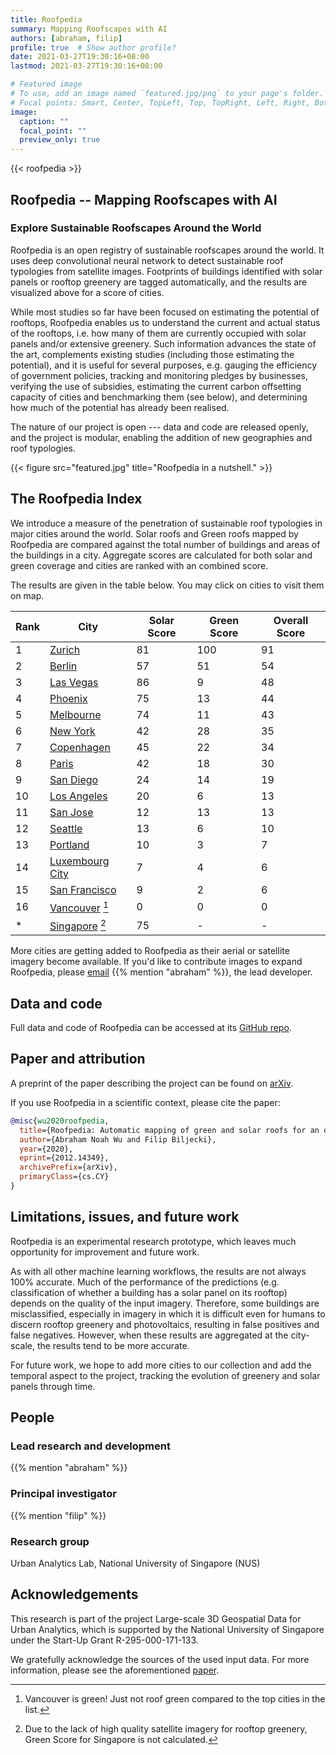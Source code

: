 ```yaml
---
title: Roofpedia
summary: Mapping Roofscapes with AI
authors: [abraham, filip]
profile: true  # Show author profile?
date: 2021-03-27T19:30:16+08:00
lastmod: 2021-03-27T19:30:16+08:00

# Featured image
# To use, add an image named `featured.jpg/png` to your page's folder.
# Focal points: Smart, Center, TopLeft, Top, TopRight, Left, Right, BottomLeft, Bottom, BottomRight.
image:
  caption: ""
  focal_point: ""
  preview_only: true
---
```


{{< roofpedia >}}

## Roofpedia -- Mapping Roofscapes with AI

### Explore Sustainable Roofscapes Around the World

Roofpedia is an open registry of sustainable roofscapes around the world.
It uses deep convolutional neural network to detect sustainable roof typologies from satellite images.
Footprints of buildings identified with solar panels or rooftop greenery are tagged automatically, and the results are visualized above for a score of cities.

While most studies so far have been focused on estimating the potential of rooftops, Roofpedia enables us to understand the current and actual status of the rooftops, i.e. how many of them are currently occupied with solar panels and/or extensive greenery.
Such information advances the state of the art, complements existing studies (including those estimating the potential), and it is useful for several purposes, e.g. gauging the efficiency of government policies, tracking and monitoring pledges by businesses, verifying the use of subsidies, estimating the current carbon offsetting capacity of cities and benchmarking them (see below), and determining how much of the potential has already been realised.

The nature of our project is open --- data and code are released openly, and the project is modular, enabling the addition of new geographies and roof typologies.

{{< figure src="featured.jpg" title="Roofpedia in a nutshell." >}}

## The Roofpedia Index

We introduce a measure of the penetration of sustainable roof typologies in major cities around the world.
Solar roofs and Green roofs mapped by Roofpedia are compared against the total number of buildings and areas of the buildings in a city. Aggregate scores are calculated for both solar and green coverage and cities are ranked with an combined score.

The results are given in the table below.
You may click on cities to visit them on map.

| **Rank** | **City**                           | **Solar Score** | **Green Score** | **Overall Score** |
| -------- | ---------------------------------- | --------------- | --------------- | ----------------- |
| 1        | [Zurich][Zurich]                   | 81              | 100             | 91                |
| 2        | [Berlin][Berlin]                   | 57              | 51              | 54                |
| 3        | [Las Vegas][Las Vegas]             | 86              | 9               | 48                |
| 4        | [Phoenix][Phoenix]                 | 75              | 13              | 44                |
| 5        | [Melbourne][Melbourne]             | 74              | 11              | 43                |
| 6        | [New York][New York]               | 42              | 28              | 35                |
| 7        | [Copenhagen][Copenhagen]           | 45              | 22              | 34                |
| 8        | [Paris][Paris]                     | 42              | 18              | 30                |
| 9        | [San Diego][San Diego]             | 24              | 14              | 19                |
| 10       | [Los Angeles][Los Angeles]         | 20              | 6               | 13                |
| 11       | [San Jose][San Jose]               | 12              | 13              | 13                |
| 12       | [Seattle][Seattle]                 | 13              | 6               | 10                |
| 13       | [Portland][Portland]               | 10              | 3               | 7                 |
| 14       | [Luxembourg City][Luxembourg City] | 7               | 4               | 6                 |
| 15       | [San Francisco][San Francisco]     | 9               | 2               | 6                 |
| 16       | [Vancouver][Vancouver] [^1]             | 0               | 0               | 0                 |
| *        | [Singapore][Singapore] [^2]            | 75              | -               | -                 |

 
[^1]: Vancouver is green! Just not roof green compared to the top cities in the list.
[^2]: Due to the lack of high quality satellite imagery for rooftop greenery, Green Score for Singapore is not calculated.

More cities are getting added to Roofpedia as their aerial or satellite imagery become available.
If you'd like to contribute images to expand Roofpedia, please [email](mailto:abraham@nus.edu.sg) {{% mention "abraham" %}}, the lead developer.

## Data and code

Full data and code of Roofpedia can be accessed at its [GitHub repo](https://github.com/ualsg/Roofpedia).

## Paper and attribution

A preprint of the paper describing the project can be found on [arXiv](https://arxiv.org/abs/2012.14349).

If you use Roofpedia in a scientific context, please cite the paper:

```bibtex
@misc{wu2020roofpedia,
  title={Roofpedia: Automatic mapping of green and solar roofs for an open roofscape registry and evaluation of urban sustainability}, 
  author={Abraham Noah Wu and Filip Biljecki},
  year={2020},
  eprint={2012.14349},
  archivePrefix={arXiv},
  primaryClass={cs.CY}
}
```


[Zurich]:https://api.mapbox.com/styles/v1/iceofsky1/ckkaqwtr500v317r01y46xp6r.html?fresh=true&title=view&access_token=pk.eyJ1IjoiaWNlb2Zza3kxIiwiYSI6ImNraTF4ejIxaDBxNGgycm1zd3ZvMThwOGMifQ.-QrGKalxvWk3sY7BqDbI1Q#12.94/47.37444/8.52924

[Berlin]:https://api.mapbox.com/styles/v1/iceofsky1/ckkaqwtr500v317r01y46xp6r.html?fresh=true&title=view&access_token=pk.eyJ1IjoiaWNlb2Zza3kxIiwiYSI6ImNraTF4ejIxaDBxNGgycm1zd3ZvMThwOGMifQ.-QrGKalxvWk3sY7BqDbI1Q#12.93/52.51752/13.3837

[Las Vegas]:https://api.mapbox.com/styles/v1/iceofsky1/ckkaqwtr500v317r01y46xp6r.html?fresh=true&title=view&access_token=pk.eyJ1IjoiaWNlb2Zza3kxIiwiYSI6ImNraTF4ejIxaDBxNGgycm1zd3ZvMThwOGMifQ.-QrGKalxvWk3sY7BqDbI1Q#12.5/36.13763/-115.15459

[Phoenix]:https://api.mapbox.com/styles/v1/iceofsky1/ckkaqwtr500v317r01y46xp6r.html?fresh=true&title=view&access_token=pk.eyJ1IjoiaWNlb2Zza3kxIiwiYSI6ImNraTF4ejIxaDBxNGgycm1zd3ZvMThwOGMifQ.-QrGKalxvWk3sY7BqDbI1Q#12.5/33.43687/-112.03097

[Melbourne]:https://api.mapbox.com/styles/v1/iceofsky1/ckkaqwtr500v317r01y46xp6r.html?fresh=true&title=view&access_token=pk.eyJ1IjoiaWNlb2Zza3kxIiwiYSI6ImNraTF4ejIxaDBxNGgycm1zd3ZvMThwOGMifQ.-QrGKalxvWk3sY7BqDbI1Q#12.98/-37.81802/144.94817

[New York]:https://api.mapbox.com/styles/v1/iceofsky1/cki2tjlpr60yz19p95fcqr9h9.html?fresh=true&title=view&access_token=pk.eyJ1IjoiaWNlb2Zza3kxIiwiYSI6ImNraTF4ejIxaDBxNGgycm1zd3ZvMThwOGMifQ.-QrGKalxvWk3sY7BqDbI1Q

[Copenhagen]:https://api.mapbox.com/styles/v1/iceofsky1/ckkaqwtr500v317r01y46xp6r.html?fresh=true&title=view&access_token=pk.eyJ1IjoiaWNlb2Zza3kxIiwiYSI6ImNraTF4ejIxaDBxNGgycm1zd3ZvMThwOGMifQ.-QrGKalxvWk3sY7BqDbI1Q#12.93/55.68293/12.56875

[Paris]:https://api.mapbox.com/styles/v1/iceofsky1/ckkaqwtr500v317r01y46xp6r.html?fresh=true&title=view&access_token=pk.eyJ1IjoiaWNlb2Zza3kxIiwiYSI6ImNraTF4ejIxaDBxNGgycm1zd3ZvMThwOGMifQ.-QrGKalxvWk3sY7BqDbI1Q#12.94/48.85579/2.34247

[San Diego]:https://api.mapbox.com/styles/v1/iceofsky1/ckkaqwtr500v317r01y46xp6r.html?fresh=true&title=view&access_token=pk.eyJ1IjoiaWNlb2Zza3kxIiwiYSI6ImNraTF4ejIxaDBxNGgycm1zd3ZvMThwOGMifQ.-QrGKalxvWk3sY7BqDbI1Q#12.8/32.71559/-117.1766

[Los Angeles]:https://api.mapbox.com/styles/v1/iceofsky1/ckkaqwtr500v317r01y46xp6r.html?fresh=true&title=view&access_token=pk.eyJ1IjoiaWNlb2Zza3kxIiwiYSI6ImNraTF4ejIxaDBxNGgycm1zd3ZvMThwOGMifQ.-QrGKalxvWk3sY7BqDbI1Q#12.64/34.04272/-118.19739

[San Jose]:https://api.mapbox.com/styles/v1/iceofsky1/ckkaqwtr500v317r01y46xp6r.html?fresh=true&title=view&access_token=pk.eyJ1IjoiaWNlb2Zza3kxIiwiYSI6ImNraTF4ejIxaDBxNGgycm1zd3ZvMThwOGMifQ.-QrGKalxvWk3sY7BqDbI1Q#12.7/37.33137/-121.88839

[Seattle]:https://api.mapbox.com/styles/v1/iceofsky1/ckkaqwtr500v317r01y46xp6r.html?fresh=true&title=view&access_token=pk.eyJ1IjoiaWNlb2Zza3kxIiwiYSI6ImNraTF4ejIxaDBxNGgycm1zd3ZvMThwOGMifQ.-QrGKalxvWk3sY7BqDbI1Q#12/47.60711/-122.33685

[Portland]:https://api.mapbox.com/styles/v1/iceofsky1/ckkaqwtr500v317r01y46xp6r.html?fresh=true&title=view&access_token=pk.eyJ1IjoiaWNlb2Zza3kxIiwiYSI6ImNraTF4ejIxaDBxNGgycm1zd3ZvMThwOGMifQ.-QrGKalxvWk3sY7BqDbI1Q#12.5/45.52039/-122.67767

[San Francisco]:https://api.mapbox.com/styles/v1/iceofsky1/ckkaqwtr500v317r01y46xp6r.html?fresh=true&title=view&access_token=pk.eyJ1IjoiaWNlb2Zza3kxIiwiYSI6ImNraTF4ejIxaDBxNGgycm1zd3ZvMThwOGMifQ.-QrGKalxvWk3sY7BqDbI1Q#12.5/37.77993/-122.42131

[Vancouver]:https://api.mapbox.com/styles/v1/iceofsky1/ckkaqwtr500v317r01y46xp6r.html?fresh=true&title=view&access_token=pk.eyJ1IjoiaWNlb2Zza3kxIiwiYSI6ImNraTF4ejIxaDBxNGgycm1zd3ZvMThwOGMifQ.-QrGKalxvWk3sY7BqDbI1Q#12/49.26528/-123.11271

[Luxembourg City]:  https://api.mapbox.com/styles/v1/iceofsky1/ckkaqwtr500v317r01y46xp6r.html?fresh=true&title=view&access_token=pk.eyJ1IjoiaWNlb2Zza3kxIiwiYSI6ImNraTF4ejIxaDBxNGgycm1zd3ZvMThwOGMifQ.-QrGKalxvWk3sY7BqDbI1Q#13.49/49.61314/6.12884

[Singapore]: https://api.mapbox.com/styles/v1/iceofsky1/ckkaqwtr500v317r01y46xp6r.html?fresh=true&title=view&access_token=pk.eyJ1IjoiaWNlb2Zza3kxIiwiYSI6ImNraTF4ejIxaDBxNGgycm1zd3ZvMThwOGMifQ.-QrGKalxvWk3sY7BqDbI1Q#11.35/1.3625/103.7974



## Limitations, issues, and future work

Roofpedia is an experimental research prototype, which leaves much opportunity for improvement and future work.

As with all other machine learning workflows, the results are not always 100% accurate.
Much of the performance of the predictions (e.g. classification of whether a building has a solar panel on its rooftop) depends on the quality of the input imagery.
Therefore, some buildings are misclassified, especially in imagery in which it is difficult even for humans to discern rooftop greenery and photovoltaics, resulting in false positives and false negatives.
However, when these results are aggregated at the city-scale, the results tend to be more accurate.

For future work, we hope to add more cities to our collection and add the temporal aspect to the project, tracking the evolution of greenery and solar panels through time.


## People

### Lead research and development
{{% mention "abraham" %}}

### Principal investigator
{{% mention "filip" %}}

### Research group
Urban Analytics Lab, National University of Singapore (NUS)

## Acknowledgements

This research is part of the project Large-scale 3D Geospatial Data for Urban Analytics, which is supported by the National University of Singapore under the Start-Up Grant R-295-000-171-133.

We gratefully acknowledge the sources of the used input data.
For more information, please see the aforementioned [paper](https://arxiv.org/abs/2012.14349).
